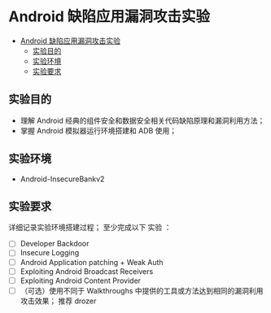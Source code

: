 # Android 缺陷应用漏洞攻击实验
- [Android 缺陷应用漏洞攻击实验](#android-缺陷应用漏洞攻击实验)
  - [实验目的](#实验目的)
  - [实验环境](#实验环境)
  - [实验要求](#实验要求)
## 实验目的
- 理解 Android 经典的组件安全和数据安全相关代码缺陷原理和漏洞利用方法；
- 掌握 Android 模拟器运行环境搭建和 ADB 使用；
## 实验环境
- Android-InsecureBankv2
## 实验要求
详细记录实验环境搭建过程；
至少完成以下 实验 ：
- [ ] Developer Backdoor
- [ ] Insecure Logging
- [ ] Android Application patching + Weak Auth
- [ ] Exploiting Android Broadcast Receivers
- [ ] Exploiting Android Content Provider
- [ ] （可选）使用不同于 Walkthroughs 中提供的工具或方法达到相同的漏洞利用攻击效果；
推荐 drozer

<!-- ## 实验流程
### 搭建InsecureBankv2环境


使用的代码来自于 [c4pr1c3 - GitHub - Android-InsecureBankv2](https://github.com/c4pr1c3/Android-InsecureBankv2)。

首先安装所需要的包

```py
pip install -r requirements.txt
```

之后根据repo上的说明，需要运行 the AndroLab server。这里不难发现文档给定的版本是python2的，顺手改了一个[python3的版本](https://github.com/c4pr1c3/Android-InsecureBankv2/pull/2)（然后黄大貌似并没有回复我的PR /(ㄒoㄒ)/~~）并运行。


```py
# 使用默认端口8888
python app.py --host 192.168.59.1
```


这个时候只需要把安装包下载到AVD上，然后就可以愉快地开始使用了。
```bash
adb install InsecureBankv2.apk
```
![](imgs/Install.png)

检测一下是否可以正常通信。默认的账号和密码是

```
jack/Jack@123$ 
dinesh/Dinesh@123$
```

![](imgs/Login.png)

### 预处理

这里我遵从[参考三](#参考)的建议使用Android Killer，[下文](#关于android-killer)会简单介绍这个软件。

![](imgs/AndroidKillerOverview.png)


我们可以从日志文件中看出来，预处理进行的操作是，对apk文件进行了反编译（apktool）和对.dex文件转换成.class文件（dex2jar）。而图片右侧实现了将smali代码编译成java代码（jd-gui）。
## 其他

### 关于Android Killer

> Android Killer集合了之前讲过的Apktool、dex2jar、jd-gui、signapk、adb logcat等一系列工具，是目前笔者所使用过的Dalvik静态逆向平台中功能最全的一款。它在后续版本中将添加断点调试BakSmali代码的功能，并且完全免费，不足之处在于它是闭源软件，并且只支持Windows系统，使用Linux或Mac的读者可能需要寻找其他替代软件。
——《CTF特训营：技术详解、解题方法与竞赛技巧》

由于代码是完全闭源而且无法确定是不是官方来源，所以我在Windows沙盒中进行了试运行，凭借本人目前浅薄的知识，软件中暂未发现恶意代码。

![](imgs/CheckAKiller.png)

另外请注意，微软官网给出了沙盒运行的[必备条件](https://docs.microsoft.com/zh-cn/windows/security/threat-protection/windows-sandbox/windows-sandbox-overview#prerequisites)。

## 参考

- [c4pr1c3 - GitHub - Android-InsecureBankv2](https://github.com/c4pr1c3/Android-InsecureBankv2)
- [Hacktivities - InfoSec Write-ups - Android InsecureBankv2 Walkthrough: Part 1](https://infosecwriteups.com/android-insecurebankv2-walkthrough-part-1-9e0788ba5552)
- [FlappyPig - CTF特训营：技术详解、解题方法与竞赛技巧 - 第五篇：CTF之APK](https://book.douban.com/subject/35120456/) -->